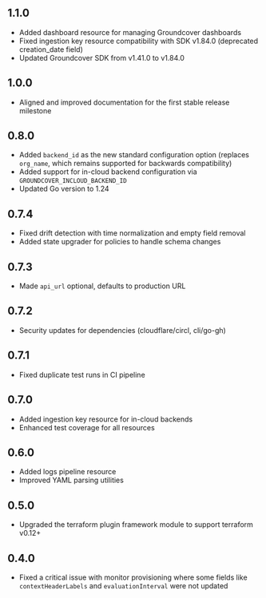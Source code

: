 ## 1.1.0

* Added dashboard resource for managing Groundcover dashboards
* Fixed ingestion key resource compatibility with SDK v1.84.0 (deprecated creation_date field)
* Updated Groundcover SDK from v1.41.0 to v1.84.0

## 1.0.0

* Aligned and improved documentation for the first stable release milestone
## 0.8.0

* Added `backend_id` as the new standard configuration option (replaces `org_name`, which remains supported for backwards compatibility)
* Added support for in-cloud backend configuration via `GROUNDCOVER_INCLOUD_BACKEND_ID`
* Updated Go version to 1.24

## 0.7.4

* Fixed drift detection with time normalization and empty field removal
* Added state upgrader for policies to handle schema changes

## 0.7.3

* Made `api_url` optional, defaults to production URL

## 0.7.2

* Security updates for dependencies (cloudflare/circl, cli/go-gh)

## 0.7.1

* Fixed duplicate test runs in CI pipeline

## 0.7.0

* Added ingestion key resource for in-cloud backends
* Enhanced test coverage for all resources

## 0.6.0

* Added logs pipeline resource
* Improved YAML parsing utilities

## 0.5.0

* Upgraded the terraform plugin framework module to support terraform v0.12+

## 0.4.0

* Fixed a critical issue with monitor provisioning where some fields like `contextHeaderLabels` and `evaluationInterval` were not updated
